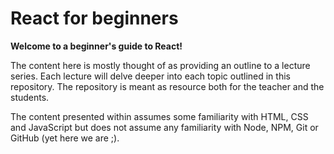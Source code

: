 # React for beginners

**Welcome to a beginner's guide to React!**

The content here is mostly thought of as providing an outline to a lecture
series. Each lecture will delve deeper into each topic outlined in this
repository. The repository is meant as resource both for the teacher and the
students.

The content presented within assumes some familiarity with HTML, CSS and
JavaScript but does not assume any familiarity with Node, NPM, Git or GitHub
(yet here we are ;).


